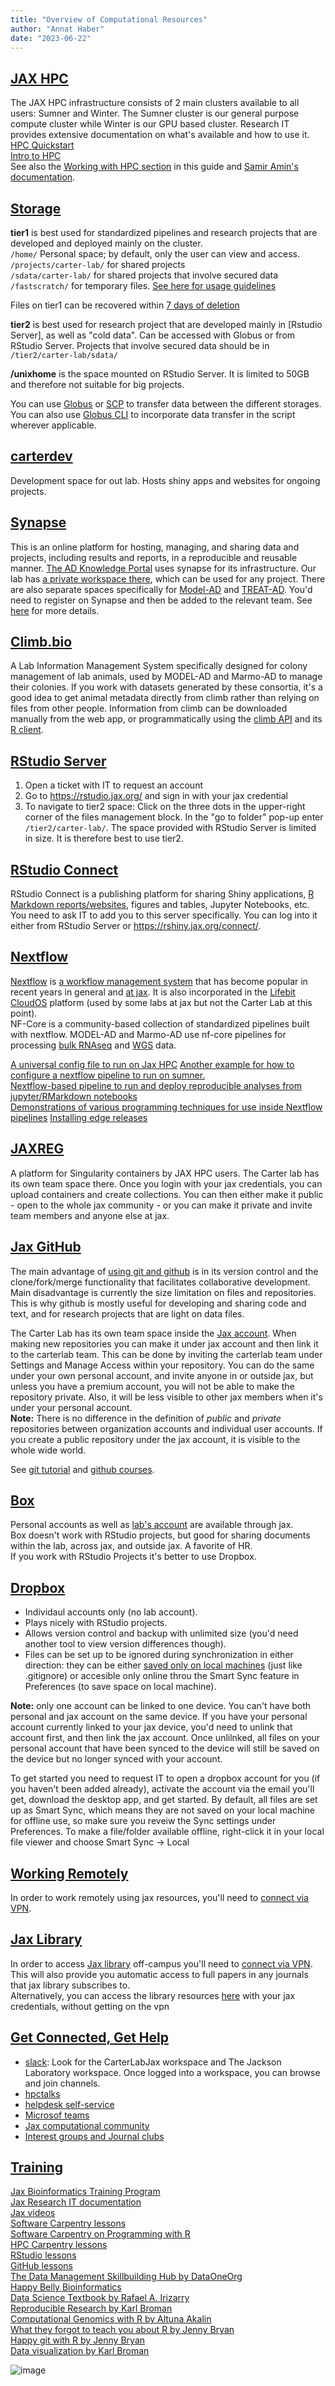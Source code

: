 ```yaml
---
title: "Overview of Computational Resources"
author: "Annat Haber"
date: "2023-06-22"
---
```




## [JAX HPC](https://jacksonlaboratory.sharepoint.com/sites/ResearchIT/SitePages/HPC-Quickstart.aspx)
The JAX HPC infrastructure consists of 2 main clusters available to all users: Sumner and Winter.  The Sumner cluster is our general purpose compute cluster while Winter is our GPU based cluster.
Research IT provides extensive documentation on what's available and how to use it.  
[HPC Quickstart](https://jacksonlaboratory.sharepoint.com/sites/ResearchIT/SitePages/HPC-Quickstart.aspx)  
[Intro to HPC](https://github.com/TheJacksonLaboratory/IntroToHPC/blob/master/Topic%20Outline.md)  
See also the [Working with HPC section](Working_with_hpc.html) in this guide and [Samir Amin's documentation](https://code.sbamin.com/hpc).

## [Storage](https://jacksonlaboratory.sharepoint.com/sites/ResearchIT/SitePages/HPC-Storage-Resources.aspx)
  
**tier1** is best used for standardized pipelines and research projects that are developed and deployed mainly on the cluster.  
`/home/` Personal space; by default, only the user can view and access.  
`/projects/carter-lab/` for shared projects  
`/sdata/carter-lab/` for shared projects that involve secured data  
`/fastscratch/` for temporary files. [See here for usage guidelines](https://jacksonlaboratory.sharepoint.com/sites/ResearchIT/SitePages/Fastscratch-Guidelines-and-Usage.aspx)

Files on tier1 can be recovered within [7 days of deletion](https://jacksonlaboratory.sharepoint.com/sites/ResearchIT/SitePages/Recovering-Data-from-the-.snapshot-Directory.aspx)  

**tier2** is best used for research project that are developed mainly in [Rstudio Server], as well as "cold data". Can be accessed with Globus or from RStudio Server. Projects that involve secured data should be in `/tier2/carter-lab/sdata/`

**/unixhome** is the space mounted on RStudio Server. It is limited to 50GB and therefore not suitable for big projects.

You can use [Globus](https://jacksonlaboratory.sharepoint.com/sites/ResearchIT/SitePages/Globus-Data-Transfers.aspx) or [SCP](https://haydenjames.io/linux-securely-copy-files-using-scp/) to transfer data between the different storages. You can also use [Globus CLI](https://docs.globus.org/cli/quickstart/) to incorporate data transfer in the script wherever applicable.  

## [carterdev](http://carterdev:3838/)
Development space for out lab. Hosts shiny apps and websites for ongoing projects.

## [Synapse](https://www.synapse.org/)  
This is an online platform for hosting, managing, and sharing data and projects, including results and reports, in a reproducible and reusable manner. [The AD Knowledge Portal](https://adknowledgeportal.synapse.org/) uses synapse for its infrastructure. Our lab has [a private workspace there](https://www.synapse.org/#!Synapse:syn23573590/wiki/), which can be used for any project. There are also separate spaces specifically for [Model-AD](https://www.synapse.org/#!Synapse:syn7419026/wiki/586126) and [TREAT-AD](https://www.synapse.org/#!Synapse:syn21532474). You'd need to register on Synapse and then be added to the relevant team. See [here](Acquiring_and_sharing_data.html) for more details. 

## [Climb.bio](https://climb.bio/)
A Lab Information Management System specifically designed for colony management of lab animals, used by MODEL-AD and Marmo-AD to manage their colonies. If you work with datasets generated by these consortia, it's a good idea to get animal metadata directly from climb rather than relying on files from other people. Information from climb can be downloaded manually from the web app, or programmatically using the [climb API](https://api.climb.bio/docs) and its [R client](https://github.com/TheJacksonLaboratory/ClimbR). 

## [RStudio Server](https://rstudio.jax.org/)
1. Open a ticket with IT to request an account
2. Go to https://rstudio.jax.org/ and sign in with your jax credential  
3. To navigate to tier2 space: Click on the three dots in the upper-right corner of the files management block. In the "go to folder" pop-up enter `/tier2/carter-lab/`. The space provided with RStudio Server is limited in size. It is therefore best to use tier2.

## [RStudio Connect](https://rshiny.jax.org/connect/)
RStudio Connect is a publishing platform for sharing Shiny applications, [R Markdown reports/websites](Publishing.html#Making_websites_from_Rmarkdown_files), figures and tables, Jupyter Notebooks, etc.
You need to ask IT to add you to this server specifically. You can log into it either from RStudio Server or https://rshiny.jax.org/connect/.

## [Nextflow](https://www.nextflow.io/)
[Nextflow](https://www.nextflow.io/) is [a workflow management system](https://www.biorxiv.org/content/10.1101/2020.08.04.236208v1.full) that has become popular in recent years in general and [at jax](https://github.com/lifebit-ai/jax-tutorial). It is also incorporated in the [Lifebit CloudOS](https://jacksonlaboratory.sharepoint.com/sites/CloudOS) platform (used by some labs at jax but not the Carter Lab at this point).  
NF-Core is a community-based collection of standardized pipelines built with nextflow. MODEL-AD and Marmo-AD use nf-core pipelines for processing [bulk RNAseq](https://www.synapse.org/#!Synapse:syn7419026/wiki/611613) and [WGS](https://www.synapse.org/#!Synapse:syn23573590/wiki/614361) data.

[A universal config file to run on Jax HPC](https://github.com/TheJacksonLaboratory/universal-nextflow-config)
[Another example for how to configure a nextflow pipeline to run on sumner.](https://bitbucket.jax.org/users/peera/repos/prepare_genome/browse/nextflow.config)  
[Nextflow-based pipeline to run and deploy reproducible analyses from jupyter/RMarkdown notebooks](https://github.com/grst/universal_analysis_pipeline)  
[Demonstrations of various programming techniques for use inside Nextflow pipelines](https://github.com/stevekm/nextflow-demos) 
[Installing edge releases](https://nf-co.re/viralrecon/dev/usage#nextflow-edge-releases)

## [JAXREG](https://jaxreg.jax.org/)
A platform for Singularity containers by JAX HPC users. The Carter lab has its own team space there. Once you login with your jax credentials, you can upload containers and create collections. You can then either make it public - open to the whole jax community - or you can make it private and invite team members and anyone else at jax.

## [Jax GitHub](https://jacksonlaboratory.sharepoint.com/sites/ResearchIT/SitePages/JAX-Github.aspx)
The main advantage of [using git and github](Organizing_projects.html#Working_with_Git_and_GitHub) is in its version control and the clone/fork/merge functionality that facilitates collaborative development. Main disadvantage is currently the size limitation on files and repositories. This is why github is mostly useful for developing and sharing code and text, and for research projects that are light on data files. 

The Carter Lab has its own team space inside the [Jax account](https://github.com/TheJacksonLaboratory). When making new repositories you can make it under jax account and then link it to the carterlab team. This can be done by inviting the carterlab team under Settings and Manage Access within your repository. You can do the same under your own personal account, and invite anyone in or outside jax, but unless you have a premium account, you will not be able to make the repository private. Also, it will be less visible to other jax members when it's under your personal account.  
**Note:** There is no difference in the definition of *public* and *private* repositories between organization accounts and individual user accounts. If you create a public repository under the jax account, it is visible to the whole wide world.   

See [git tutorial](https://git-scm.com/book/en/v2) and [github courses](https://lab.github.com/).  

## [Box](https://thejacksonlaboratory.ent.box.com/folder/49919058619)
Personal accounts as well as [lab's account](https://thejacksonlaboratory.ent.box.com/folder/49919058619) are available through jax.  
Box doesn't work with RStudio projects, but good for sharing documents within the lab, across jax, and outside jax. A favorite of HR.  
If you work with RStudio Projects it's better to use Dropbox.    

## [Dropbox](https://help.dropbox.com) 

* Individaul accounts only (no lab account).  
* Plays nicely with RStudio projects.  
* Allows version control and backup with unlimited size (you'd need another tool to view version differences though).  
* Files can be set up to be ignored during synchronization in either direction: they can be either [saved only on local machines](https://help.dropbox.com/files-folders/restore-delete/ignored-files) (just like .gitignore) or accesible only online throu the Smart Sync feature in Preferences (to save space on local machine).   

**Note:** only one account can be linked to one device. You can't have both personal and jax account on the same device. If you have your personal account currently linked to your jax device, you'd need to unlink that account first, and then link the jax account. Once unlilnked, all files on your personal account that have been synced to the device will still be saved on the device but no longer synced with your account.  

To get started you need to request IT to open a dropbox account for you (if you haven't been added already), activate the account via the email you'll get, download the desktop app, and get started. By default, all files are set up as Smart Sync, which means they are not saved on your local machine for offline use, so make sure you reveiw the Sync settings under Preferences. To make a file/folder available offline, right-click it in your local file viewer and choose Smart Sync -> Local

## [Working Remotely](https://jacksonlaboratory.sharepoint.com/sites/DigitalWorkspace/SitePages/What-is-the-Jax-Digital-Workspace.aspx)
In order to work remotely using jax resources, you'll need to [connect via VPN](https://jacksonlaboratory.sharepoint.com/sites/DigitalWorkspace/SitePages/How-To-Use-VPN.aspx).   

## [Jax Library](https://jacksonlaboratory.sharepoint.com/sites/Library)
In order to access [Jax library](https://jacksonlaboratory.sharepoint.com/sites/Library) off-campus you'll need to [connect via VPN](https://jacksonlaboratory.sharepoint.com/sites/DigitalWorkspace/SitePages/How-To-Use-VPN.aspx). This will also provide you automatic access to full papers in any journals that jax library subscribes to.  
Alternatively, you can access the library resources [here](https://login.ezproxy.jax.org/login) with your jax credentials, without getting on the vpn

## [Get Connected, Get Help](https://jax.service-now.com/jax)

* [slack](https://jacksonlaboratory.sharepoint.com/sites/IT/SitePages/How-to-use-Slack.aspx): Look for the CarterLabJax workspace and The Jackson Laboratory workspace. Once logged into a workspace, you can browse and join channels.  
* [hpctalks](https://hpctalk.jax.org/)
* [helpdesk self-service](https://jax.service-now.com/jax)
* [Microsof teams](https://jacksonlaboratory.sharepoint.com/sites/DigitalWorkspace/SitePages/Teams-and-Office-365-Groups.aspx)
* [Jax computational community](https://jacksonlaboratory.sharepoint.com/sites/ComputationalCommunity?CT=1568310418608&OR=OWA-NT&CID=be6f5659-d728-0441-53b8-d1f0e03afba6)
* [Interest groups and Journal clubs](https://jacksonlaboratory.sharepoint.com/:x:/r/sites/ResearchResources/_layouts/15/Doc.aspx?sourcedoc=%7B3C15F833-3032-4560-831B-D6F02A6E6757%7D&file=Interest%20Groups%20and%20Journal%20Clubs%2009.2020.xlsx&action=default&mobileredirect=true&DefaultItemOpen=1)

## [Training](https://jacksonlaboratory.sharepoint.com/sites/JAXBioinformaticsTrainingProgram)
[Jax Bioinformatics Training Program](https://jacksonlaboratory.sharepoint.com/sites/JAXBioinformaticsTrainingProgram)  
[Jax Research IT documentation](https://jacksonlaboratory.sharepoint.com/sites/ResearchIT/SitePages/Documentation.aspx)  
[Jax videos](http://jaxbhflash02.jax.org/index/default.aspx)   
[Software Carpentry lessons](https://carpentries.org/community-lessons/)  
[Software Carpentry on Programming with R](https://swcarpentry.github.io/r-novice-inflammation/)  
[HPC Carpentry lessons](https://www.hpc-carpentry.org/)  
[RStudio lessons](https://education.rstudio.com/)  
[GitHub lessons](https://lab.github.com/)  
[The Data Management Skillbuilding Hub by DataOneOrg](https://dataoneorg.github.io/Education/)  
[Happy Belly Bioinformatics](https://astrobiomike.github.io/)  
[Data Science Textbook by Rafael A. Irizarry](https://rafalab.github.io/dsbook/)  
[Reproducible Research by Karl Broman](https://kbroman.org/steps2rr/)  
[Computational Genomics with R by Altuna Akalin](https://compgenomr.github.io/book/)  
[What they forgot to teach you about R by Jenny Bryan](https://rstats.wtf/)  
[Happy git with R by Jenny Bryan](https://happygitwithr.com/)  
[Data visualization by Karl Broman](https://www.youtube.com/watch?v=Ssso_5X1UPs&t=63s)  

![image](images/googling.jpg)

